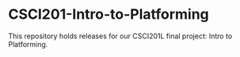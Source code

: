 # CSCI201-Intro-to-Platforming

This repository holds releases for our CSCI201L final project: Intro to Platforming.
